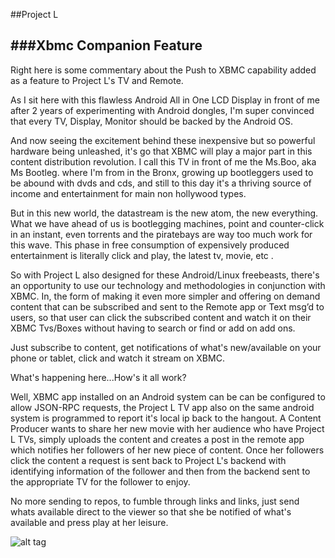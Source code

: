 ##Project L

###Xbmc Companion Feature
-----------

Right here is some commentary about the Push to XBMC capability added as a feature to Project L's TV and Remote.

As I sit here with this flawless Android All in One LCD Display in front of me after 2 years of experimenting with
Android dongles, I'm super convinced that every TV, Display, Monitor should be backed by the Android OS.

And now seeing the excitement behind these inexpensive but so powerful hardware being unleashed, it's go that XBMC
will play a major part in this content distribution revolution. I call this TV in front of me the Ms.Boo, aka Ms Bootleg.
where I'm from in the Bronx, growing up bootleggers used to be abound with dvds and cds, and still to this day it's a
thriving source of income and entertainment for main non hollywood types. 

But in this new world, the datastream is the new atom, the new everything. What we have ahead of us is bootlegging
machines,  point and counter-click in an instant, even torrents and the piratebays are way too much work for this wave.
This phase in free consumption of expensively produced entertainment is literally click and play, the latest tv, movie,
etc .

So with Project L also designed for these Android/Linux freebeasts, there's an opportunity to use our technology and
methodologies in conjunction with XBMC. In, the form of making it even more simpler and offering on demand content that
can be subscribed and sent to the Remote app or Text msg’d to users, so that user can click the subscribed content
and watch it on their XBMC Tvs/Boxes without having to search or find or add on add ons.

Just subscribe to content, get notifications of what's new/available on your phone or tablet, click and watch it stream
on XBMC.

What's happening here...How's it all work?

Well, XBMC app installed on an Android system can be can be configured to allow JSON-RPC requests, the Project L TV 
app also on the same android system is programmed to report it's local ip back to the hangout. A Content Producer
wants to share her new movie with her audience who have Project L TVs, simply uploads the content and creates a post
in the remote app which notifies her followers of her new piece of content. Once her followers click the content a
request is sent back to Project L's backend with identifying information of the follower and then from the backend
sent to the appropriate TV for the follower to enjoy.

No more sending to repos, to fumble through links and links, just send whats available direct to the viewer so that she
be notified of what's available and press play at her leisure.

![alt tag](https://github.com/projectl/TV/master/push2xbmc.png)


